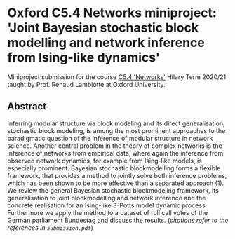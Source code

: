 # Oxford C5.4 Networks miniproject: 'Joint Bayesian stochastic block modelling and network inference from Ising-like dynamics'
Miniproject submission for the course [C5.4 'Networks'](https://courses-archive.maths.ox.ac.uk/node/49460) Hilary Term 2020/21 taught by Prof. Renaud Lambiotte at Oxford University.

## Abstract
Inferring modular structure via block modeling and its direct generalisation, stochastic block modeling, is among the most prominent approaches to the paradigmatic question of the inference of modular structure in network science. Another central problem in the theory of complex networks is the inference of networks from empirical data, where again the inference from observed network dynamics, for example from Ising-like models, is especially prominent. Bayesian stochastic blockmodelling forms a flexible framework, that provides a method to jointly solve both inference problems, which has been shown to be more effective than a separated approach (1). We review the general Bayesian stochastic blockmodeling framework, its generalisation to joint blockmodelling and network inference and the concrete realisation for an Ising-like 3-Potts model dynamic process. Furthermore we apply the method to a dataset of roll call votes of the German parliament Bundestag and discuss the results.
(_citations refer to the references in `submission.pdf`_)
